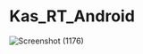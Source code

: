 # Kas_RT_Android

![Screenshot (1176)](https://github.com/FsBagaskorooooo/Kas_RT_Android/assets/130354090/78f4c0fd-22a8-4c36-838b-390e9f9875e4)
